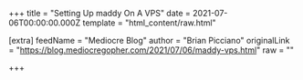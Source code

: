 
+++
title = "Setting Up maddy On A VPS"
date = 2021-07-06T00:00:00.000Z
template = "html_content/raw.html"

[extra]
feedName = "Mediocre Blog"
author = "Brian Picciano"
originalLink = "https://blog.mediocregopher.com/2021/07/06/maddy-vps.html"
raw = ""

+++

